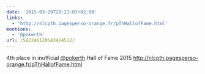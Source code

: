 ```yaml
---
date: '2015-03-29T20:21:07+02:00'
links:
  - 'http://nlcpth.pagesperso-orange.fr/pThHallofFame.html'
mentions:
  - '@pokerth'
url: /582246120543424512/
---
```

4th place in inofficial [@pokerth](https://twitter.com/@pokerth) Hall of Fame 2015 http://nlcpth.pagesperso-orange.fr/pThHallofFame.html
